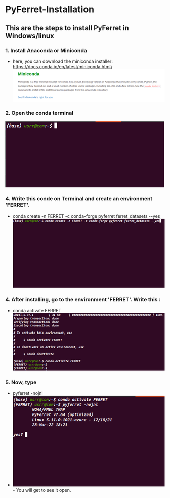 # PyFerret-Installation

## This are the steps to install PyFerret in Windows/linux
### 1. Install Anaconda or Miniconda
   - here, you can download the miniconda installer: https://docs.conda.io/en/latest/miniconda.html\
      ![](images/conda.png)
### 2. Open the conda terminal  
   ![](/images/terminal.png)
### 4. Write this conde on Terminal and create an environment 'FERRET'. 
  - conda create -n FERRET -c conda-forge pyferret ferret_datasets --yes
     ![](/images/conda_command.png)
    
### 4. After installing, go to the environment 'FERRET'. Write this :
   - conda activate FERRET 
    ![](images/ferret_env.png)
### 5. Now, type 
   - pyferret -nojnl
   - ![](/images/ferret.png)
    - You will get to see it open.
  
